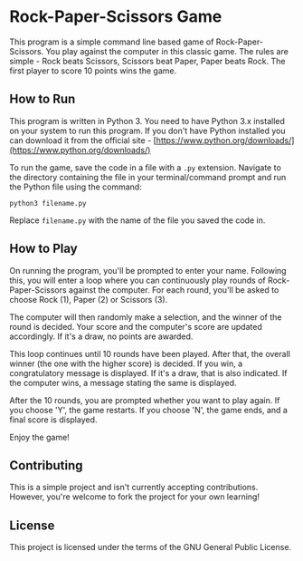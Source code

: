 # Rock-Paper-Scissors Game

This program is a simple command line based game of Rock-Paper-Scissors. You play against the computer in this classic game. The rules are simple - Rock beats Scissors, Scissors beat Paper, Paper beats Rock. The first player to score 10 points wins the game.

## How to Run

This program is written in Python 3. You need to have Python 3.x installed on your system to run this program. If you don't have Python installed you can download it from the official site - [https://www.python.org/downloads/](https://www.python.org/downloads/)

To run the game, save the code in a file with a `.py` extension. Navigate to the directory containing the file in your terminal/command prompt and run the Python file using the command:

```
python3 filename.py
```
Replace `filename.py` with the name of the file you saved the code in.

## How to Play

On running the program, you'll be prompted to enter your name. Following this, you will enter a loop where you can continuously play rounds of Rock-Paper-Scissors against the computer. For each round, you'll be asked to choose Rock (1), Paper (2) or Scissors (3). 

The computer will then randomly make a selection, and the winner of the round is decided. Your score and the computer's score are updated accordingly. If it's a draw, no points are awarded. 

This loop continues until 10 rounds have been played. After that, the overall winner (the one with the higher score) is decided. If you win, a congratulatory message is displayed. If it's a draw, that is also indicated. If the computer wins, a message stating the same is displayed.

After the 10 rounds, you are prompted whether you want to play again. If you choose 'Y', the game restarts. If you choose 'N', the game ends, and a final score is displayed.

Enjoy the game!

## Contributing

This is a simple project and isn't currently accepting contributions. However, you're welcome to fork the project for your own learning!

## License

This project is licensed under the terms of the GNU General Public License.

